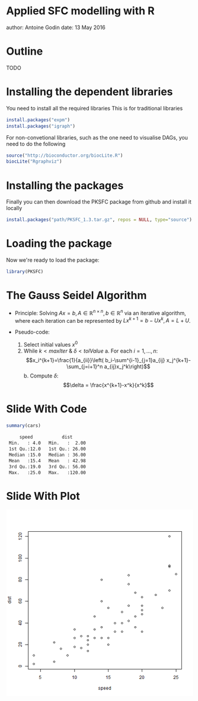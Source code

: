 Applied SFC modelling with R
========================================================
author: Antoine Godin
date: 13 May 2016

Outline
========================================================
TODO

Installing the dependent libraries
========================================================
You need to install all the required libraries This is for traditional libraries

```r
install.packages("expm")
install.packages("igraph")
```

For non-convetional libraries, such as the one need to visualise DAGs, you need to do the following

```r
source("http://bioconductor.org/biocLite.R")
biocLite("Rgraphviz")
```

Installing the packages
========================================================
Finally you can then download the PKSFC package from github and install it locally

```r
install.packages("path/PKSFC_1.3.tar.gz", repos = NULL, type="source")
```



Loading the package
========================================================
Now we're ready to load the package:

```r
library(PKSFC)
```


The Gauss Seidel Algorithm
========================================================

- Principle:
Solving $Ax=b,\, A\in\mathbb{R}^{n\times n},\, b\in \mathbb{R}^n$ via an iterative algorithm, where each iteration can be represented by $L x^{k+1} = b-Ux^{k},\, A=L+U$.

- Pseudo-code:
  1. Select initial values $x^0$
  2. While $k<maxIter$ \& $\delta < tolValue$
    a. For each $i=1,...,n$: $$x_i^{k+1}=\frac{1}{a_{ii}}\left( b_i-\sum^{i-1}_{j=1}a_{ij} x_j^{k+1}-\sum_{j=i+1}^n a_{ij}x_j^k\right)$$
    b. Compute $\delta$: $$\delta = \frac{x^{k+1}-x^k}{x^k}$$

Slide With Code
========================================================


```r
summary(cars)
```

```
     speed           dist       
 Min.   : 4.0   Min.   :  2.00  
 1st Qu.:12.0   1st Qu.: 26.00  
 Median :15.0   Median : 36.00  
 Mean   :15.4   Mean   : 42.98  
 3rd Qu.:19.0   3rd Qu.: 56.00  
 Max.   :25.0   Max.   :120.00  
```

Slide With Plot
========================================================

![plot of chunk unnamed-chunk-7](Lecture1-figure/unnamed-chunk-7-1.png)
